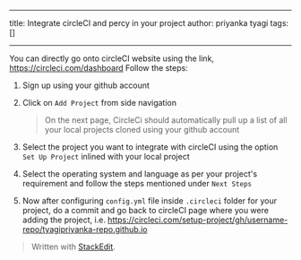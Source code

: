 
---

title: Integrate circleCI and percy in your project
author: priyanka tyagi
tags: []

---

You can directly go onto circleCI website using the link,
<https://circleci.com/dashboard>
Follow the steps:
1. Sign up using your github account
2. Click on `Add Project` from side navigation
	> On the next page, CircleCi should automatically pull up a list of all your local projects cloned using your github account 

3. Select the project you want to integrate with circleCI using the option `Set Up Project` inlined with your local project
4. Select the operating system and language as per your project's requirement and follow the steps mentioned under `Next Steps` 
5.  Now after configuring `config.yml` file inside `.circleci` folder for your project, do a commit and go back to circleCI page where you were adding the project, i.e.
<https://circleci.com/setup-project/gh/username-repo/tyagipriyanka-repo.github.io>
> Written with [StackEdit](https://stackedit.io/).
<!--stackedit_data:
eyJoaXN0b3J5IjpbLTUwNDI0NTU0OCwtMjEwODM5NTU5NV19
-->